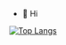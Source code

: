 - 👋 Hi
 
[![Top Langs](https://github-readme-stats.vercel.app/api/top-langs/?username=Rianne-Kim&layout=compact)](https://github.com/anuraghazra/github-readme-stats)
